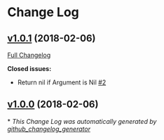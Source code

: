 # Change Log

## [v1.0.1](https://github.com/karagenit/unitwise-parse/tree/v1.0.1) (2018-02-06)
[Full Changelog](https://github.com/karagenit/unitwise-parse/compare/v1.0.0...v1.0.1)

**Closed issues:**

- Return nil if Argument is Nil [\#2](https://github.com/karagenit/unitwise-parse/issues/2)

## [v1.0.0](https://github.com/karagenit/unitwise-parse/tree/v1.0.0) (2018-02-06)


\* *This Change Log was automatically generated by [github_changelog_generator](https://github.com/skywinder/Github-Changelog-Generator)*